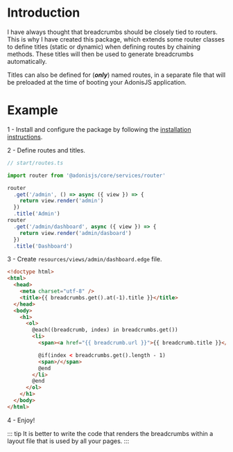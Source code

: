 # Introduction

I have always thought that breadcrumbs should be closely tied to routers. This is why I have created this package, which extends some router classes to define titles (static or dynamic) when defining routes by chaining methods. These titles will then be used to generate breadcrumbs automatically.

Titles can also be defined for (**_only_**) named routes, in a separate file that will be preloaded at the time of booting your AdonisJS application.

# Example

1 - Install and configure the package by following the [installation instructions](./installation).

2 - Define routes and titles.

```typescript
// start/routes.ts

import router from '@adonisjs/core/services/router'

router
  .get('/admin', () => async ({ view }) => {
    return view.render('admin')
  })
  .title('Admin')
router
  .get('/admin/dashboard', async ({ view }) => {
    return view.render('admin/dasboard')
  })
  .title('Dashboard')
```

3 - Create `resources/views/admin/dashboard.edge` file.

```html
<!doctype html>
<html>
  <head>
    <meta charset="utf-8" />
    <title>{{ breadcrumbs.get().at(-1).title }}</title>
  </head>
  <body>
    <h1>
      <ol>
        @each((breadcrumb, index) in breadcrumbs.get())
        <li>
          <span><a href="{{ breadcrumb.url }}">{{ breadcrumb.title }}</a></span>

          @if(index < breadcrumbs.get().length - 1)
          <span>/</span>
          @end
        </li>
        @end
      </ol>
    </h1>
  </body>
</html>
```

4 - Enjoy!

::: tip
It is better to write the code that renders the breadcrumbs within a layout file that is used by all your pages.
:::
